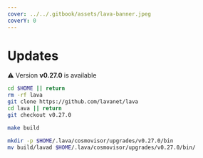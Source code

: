 ```yaml
---
cover: ../../.gitbook/assets/lava-banner.jpeg
coverY: 0
---
```


# Updates

⚠️ Version **v0.27.0** is available

```bash
cd $HOME || return
rm -rf lava
git clone https://github.com/lavanet/lava
cd lava || return
git checkout v0.27.0

make build

mkdir -p $HOME/.lava/cosmovisor/upgrades/v0.27.0/bin
mv build/lavad $HOME/.lava/cosmovisor/upgrades/v0.27.0/bin/
```

